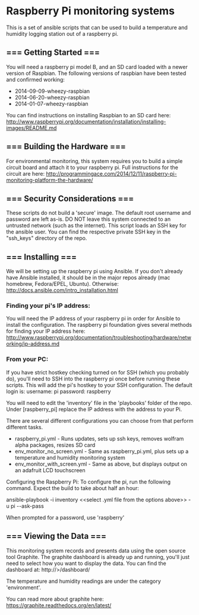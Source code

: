 Raspberry Pi monitoring systems
========================================

This is a set of ansible scripts that can be used to build a temperature and 
humidity logging station out of a raspberry pi.

=== Getting Started ===
-----------
You will need a raspberry pi model B, and an SD card loaded with a newer version of Raspbian. The 
following versions of raspbian have been tested and confirmed working:
* 2014-09-09-wheezy-raspbian
* 2014-06-20-wheezy-raspbian
* 2014-01-07-wheezy-raspbian

You can find instructions on installing Raspbian to an SD card here: 
http://www.raspberrypi.org/documentation/installation/installing-images/README.md

=== Building the Hardware ===
-----------
For environmental monitoring, this system requires you to build a simple circuit board and attach 
it to your raspberry pi. Full instructions for the circuit are here:
http://programmingace.com/2014/12/11/raspberry-pi-monitoring-platform-the-hardware/


=== Security Considerations ===
-----------
These scripts do not build a 'secure' image. The default root username and password are left as-is.
DO NOT leave this system connected to an untrusted network (such as the internet).
This script loads an SSH key for the ansible user. You can find the respective 
private SSH key in the "ssh_keys" directory of the repo.

=== Installing ===
-----------
We will be setting up the raspberry pi using Ansible. If you don't already have Ansible installed, 
it should be in the major repos already (mac homebrew, Fedora/EPEL, Ubuntu). Otherwise:
http://docs.ansible.com/intro_installation.html

### Finding your pi's IP address:
You will need the IP address of your raspberry pi in order for Ansible to install the configuration.
The raspberry pi foundation gives several methods for finding your IP address here:
http://www.raspberrypi.org/documentation/troubleshooting/hardware/networking/ip-address.md

### From your PC:
If you have strict hostkey checking turned on for SSH (which you probably do), 
you'll need to SSH into the raspberry pi once before running these scripts. 
This will add the pi's hostkey to your SSH configuration. The default login
is: 
username: pi 
password: raspberry

You will need to edit the 'inventory' file in the 'playbooks' folder of the repo.
Under [raspberry_pi] replace the IP address with the address to your Pi.

There are several different configurations you can choose from that perform 
different tasks.

- raspberry_pi.yml - Runs updates, sets up ssh keys, removes wolfram alpha packages, resizes SD card
- env_monitor_no_screen.yml - Same as raspberry_pi.yml, plus sets up a temperature and humidity 
                              monitoring system
- env_monitor_with_screen.yml - Same as above, but displays output on an adafruit LCD touchscreen

Configuring the Raspberry Pi:
To configure the pi, run the following command. Expect the build to take about half an hour:

ansible-playbook -i inventory <<select .yml file from the options above>> -u pi --ask-pass

When prompted for a password, use 'raspberry'

=== Viewing the Data ===
-----------
This monitoring system records and presents data using the open source tool Graphite. The graphite 
dashboard is already up and running, you'll just need to select how you want to display the data. 
You can find the dashboard at:
http://<IP of raspberry pi>>/dashboard/

The temperature and humidity readings are under the category 'environment'.

You can read more about graphite here:
https://graphite.readthedocs.org/en/latest/

